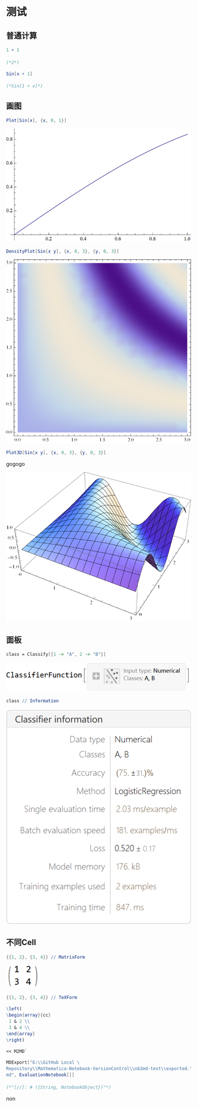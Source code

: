 # 测试

## 普通计算

```mathematica
1 + 1

(*2*)
```

```mathematica
Sin[x + 1]

(*Sin[1 + x]*)
```

## 画图

```mathematica
Plot[Sin[x], {x, 0, 1}]
```

![026uxzej9mafr](img\026uxzej9mafr.png)

```mathematica
DensityPlot[Sin[x y], {x, 0, 3}, {y, 0, 3}]
```

![1bptnm94jalyz](img\1bptnm94jalyz.png)

```mathematica
Plot3D[Sin[x y], {x, 0, 3}, {y, 0, 3}]
```

gogogo

![11kfsagz2jw7a](img\11kfsagz2jw7a.png)

## 面板

```mathematica
class = Classify[{1 -> "A", 2 -> "B"}]
```

![0l65it4xi3ew9](img\0l65it4xi3ew9.png)

```mathematica
class // Information
```

![1e92b6s35x304](img\1e92b6s35x304.png)

## 不同Cell

```mathematica
{{1, 2}, {3, 4}} // MatrixForm
```

![0tf7n6kng4irs](img\0tf7n6kng4irs.png)

```mathematica
{{1, 2}, {3, 4}} // TeXForm
```

```mathematica
\left(
\begin{array}{cc}
 1 & 2 \\
 3 & 4 \\
\end{array}
\right)
```

```mathematica
<< M2MD`
```

```mathematica
MDExport["G:\\GitHub Local \
Repository\\Mathematica-Notebook-VersionControl\\nb2md-test\\exported.\
md", EvaluationNotebook[]]

(*"[//]: # ({String, NotebookObject})"*)
```

non